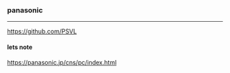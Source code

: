 ### panasonic
---
https://github.com/PSVL

#### lets note
https://panasonic.jp/cns/pc/index.html



```
```

```
```

```
```


